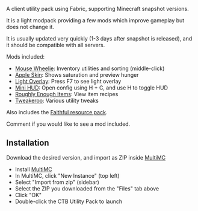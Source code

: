 A client utility pack using Fabric, supporting Minecraft snapshot versions.

It is a light modpack providing a few mods which improve gameplay but does not change it. 

It is usually updated very quickly (1-3 days after snapshot is released), and it should be compatible with all servers.

Mods included:

- [Mouse Wheelie](https://www.curseforge.com/minecraft/mc-mods/mouse-wheelie): Inventory utilities and sorting (middle-click)
- [Apple Skin](https://www.curseforge.com/minecraft/mc-mods/appleskin): Shows saturation and preview hunger
- [Light Overlay](https://www.curseforge.com/minecraft/mc-mods/light-overlay): Press F7 to see light overlay
- [Mini HUD](https://www.curseforge.com/minecraft/mc-mods/mini-hud): Open config using H + C, and use H to toggle HUD
- [Roughly Enough Items](https://www.curseforge.com/minecraft/mc-mods/roughly-enough-items): View item recipes
- [Tweakeroo](https://www.curseforge.com/minecraft/mc-mods/tweakeroo): Various utility tweaks

Also includes the [Faithful resource pack](https://faithful.team).

Comment if you would like to see a mod included.

## Installation

Download the desired version, and import as ZIP inside [MultiMC](https://multimc.org/)

- Install [MultiMC](https://multimc.org/)
- In MultiMC, click "New Instance" (top left)
- Select "Import from zip" (sidebar)
- Select the ZIP you downloaded from the "Files" tab above
- Click "OK"
- Double-click the CTB Utility Pack to launch
